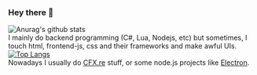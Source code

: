 ### Hey there 👋
![Anurag's github stats](https://github-readme-stats.vercel.app/api?username=ledandris&show_icons=true&title_color=d35400&text_color=d35400) <br>
I mainly do backend programming (C#, Lua, Nodejs, etc) but sometimes, I touch html, frontend-js, css and their frameworks and make awful UIs. <br>
[![Top Langs](https://github-readme-stats.vercel.app/api/top-langs/?username=ledandris&layout=compact)](https://github.com/anuraghazra/github-readme-stats) <br>
Nowadays I usually do [CFX.re](https://github.com/citizenfx) stuff, or some node.js projects like [Electron](https://github.com/electron/electron). <br>


